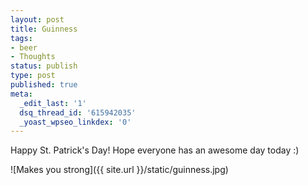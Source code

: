 ```yaml
---
layout: post
title: Guinness
tags:
- beer
- Thoughts
status: publish
type: post
published: true
meta:
  _edit_last: '1'
  dsq_thread_id: '615942035'
  _yoast_wpseo_linkdex: '0'
---
```

Happy St. Patrick's Day!  Hope everyone has an awesome day today :)

![Makes you strong]({{ site.url }}/static/guinness.jpg)
